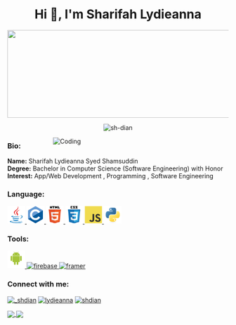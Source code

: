 <h1 align="center">Hi 👋, I'm Sharifah Lydieanna</h1>
<image align= "center" height = "200" width = "1000" src= "https://github-readme-stats.vercel.app/api?username=sh-dian&show_icons=true&theme=tokyonight">
<p align="center"> <img src="https://komarev.com/ghpvc/?username=sh-dian&label=Profile%20views&color=0e75b6&style=flat" alt="sh-dian" /> </p>

  <img align="right" alt="Coding" width = "400" src="https://miro.medium.com/max/1400/0*K2WLMTExLyida7OR.gif">
<h3 align="left">Bio:</h3>
  <p align="left"><b>Name:</b> Sharifah Lydieanna Syed Shamsuddin<br><b>Degree:</b> Bachelor in Computer Science (Software Engineering) with Honor<br><b>Interest:</b> App/Web Development , Programming , Software Engineering</p>  
  
<h3 align="left">Language:</h3>
<p align="left"> <a href="https://www.java.com" target="_blank" rel="noreferrer"> <img src="https://raw.githubusercontent.com/devicons/devicon/master/icons/java/java-original.svg" alt="java" width="40" height="40"/> </a><a href="https://www.cprogramming.com/" target="_blank" rel="noreferrer"> <img src="https://raw.githubusercontent.com/devicons/devicon/master/icons/c/c-original.svg" alt="c" width="40" height="40"/> </a>
 <a href="https://www.w3schools.com/css/" target="_blank" rel="noreferrer"><a href="https://www.w3.org/html/" target="_blank" rel="noreferrer"> <img src="https://raw.githubusercontent.com/devicons/devicon/master/icons/html5/html5-original-wordmark.svg" alt="html5" width="40" height="40"/> </a>  <a href="https://www.w3schools.com/css/" target="_blank" rel="noreferrer"> <img src="https://raw.githubusercontent.com/devicons/devicon/master/icons/css3/css3-original-wordmark.svg" alt="css3" width="40" height="40"/> </a><a href="https://developer.mozilla.org/en-US/docs/Web/JavaScript" target="_blank" rel="noreferrer"> <img src="https://raw.githubusercontent.com/devicons/devicon/master/icons/javascript/javascript-original.svg" alt="javascript" width="40" height="40"/> </a> <a href="https://www.python.org" target="_blank" rel="noreferrer"> <img src="https://raw.githubusercontent.com/devicons/devicon/master/icons/python/python-original.svg" alt="python" width="40" height="40"/> </a> <a align="left">
   
<h3 align="left">Tools:</h3>
   <a href="https://developer.android.com" target="_blank" rel="noreferrer"> <img src="https://raw.githubusercontent.com/devicons/devicon/master/icons/android/android-original-wordmark.svg" alt="android" width="40" height="40"/> </a> <a href="https://firebase.google.com/" target="_blank" rel="noreferrer"> <img src="https://www.vectorlogo.zone/logos/firebase/firebase-icon.svg" alt="firebase" width="40" height="40"/> </a><a href="https://www.framer.com/" target="_blank" rel="noreferrer"> <img src="https://www.vectorlogo.zone/logos/framer/framer-icon.svg" alt="framer" width="40" height="40"/> </a>
   
<h3 align="left">Connect with me:</h3>
<p align="left">
<a href="https://twitter.com/_shdian" target="blank"><img align="center" src="https://raw.githubusercontent.com/rahuldkjain/github-profile-readme-generator/master/src/images/icons/Social/twitter.svg" alt="_shdian" height="30" width="40" /></a>
<a href="https://linkedin.com/in/lydieanna" target="blank"><img align="center" src="https://raw.githubusercontent.com/rahuldkjain/github-profile-readme-generator/master/src/images/icons/Social/linked-in-alt.svg" alt="lydieanna" height="30" width="40" /></a>
<a href="https://kaggle.com/shdian" target="blank"><img align="center" src="https://raw.githubusercontent.com/rahuldkjain/github-profile-readme-generator/master/src/images/icons/Social/kaggle.svg" alt="shdian" height="30" width="40" /></a>
</p>
  
<a href="https://github.com/anuraghazra/github-readme-stats">
    <img align="center" src="https://github-readme-stats.vercel.app/api/pin/?username=sh-dian&show_owner=true&theme=tokyonight&repo=Hospital-Booking-Management-System" />
</a>
   <a href="https://github.com/anuraghazra/github-readme-stats">
    <img align="center" src="https://github-readme-stats.vercel.app/api/pin/?username=sh-dian&show_owner=true&theme=tokyonight&repo=Hospital-Booking-Management-System" />
</a>
